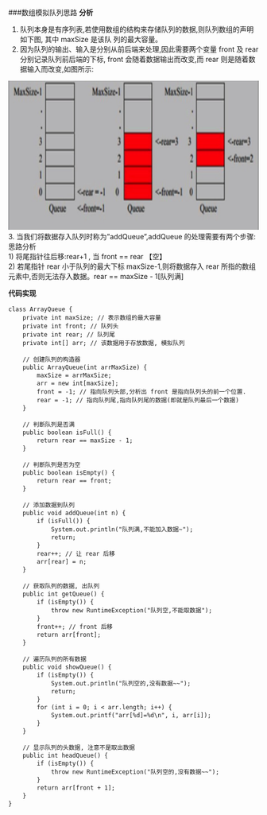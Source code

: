 ###数组模拟队列思路
**分析**

1. 队列本身是有序列表,若使用数组的结构来存储队列的数据,则队列数组的声明如下图, 其中 maxSize 是该队 列的最大容量。
2. 因为队列的输出、输入是分别从前后端来处理,因此需要两个变量 front 及 rear 分别记录队列前后端的下标, front 会随着数据输出而改变,而 rear 则是随着数据输入而改变,如图所示:
<img src="https://github.com/langsun/Learn/blob/master/zimage/DataStructures/DataStructures04.jpg" width = "600" height = "300"/>
3. 当我们将数据存入队列时称为”addQueue”,addQueue 的处理需要有两个步骤:思路分析</br>
1) 将尾指针往后移:rear+1 , 当 front == rear 【空】</br>
2) 若尾指针 rear 小于队列的最大下标 maxSize-1,则将数据存入 rear 所指的数组元素中,否则无法存入数据。rear == maxSize - 1[队列满]

**代码实现**

	class ArrayQueue {
    	private int maxSize; // 表示数组的最大容量
    	private int front; // 队列头
    	private int rear; // 队列尾
    	private int[] arr; // 该数据用于存放数据, 模拟队列

    	// 创建队列的构造器
    	public ArrayQueue(int arrMaxSize) {
        	maxSize = arrMaxSize;
        	arr = new int[maxSize];
        	front = -1; // 指向队列头部,分析出 front 是指向队列头的前一个位置.
        	rear = -1; // 指向队列尾,指向队列尾的数据(即就是队列最后一个数据)
    	}

    	// 判断队列是否满
    	public boolean isFull() {
        	return rear == maxSize - 1;
    	}

    	// 判断队列是否为空
    	public boolean isEmpty() {
        	return rear == front;
    	}

    	// 添加数据到队列
    	public void addQueue(int n) {
        	if (isFull()) {
            	System.out.println("队列满,不能加入数据~");
            	return;
        	}
        	rear++; // 让 rear 后移
        	arr[rear] = n;
    	}

    	// 获取队列的数据, 出队列
    	public int getQueue() {
        	if (isEmpty()) {
            	throw new RuntimeException("队列空,不能取数据");
        	}
        	front++; // front 后移
        	return arr[front];
    	}

    	// 遍历队列的所有数据
    	public void showQueue() {
        	if (isEmpty()) {
            	System.out.println("队列空的,没有数据~~");
            	return;
        	}
        	for (int i = 0; i < arr.length; i++) {
            	System.out.printf("arr[%d]=%d\n", i, arr[i]);
        	}
    	}

    	// 显示队列的头数据, 注意不是取出数据
    	public int headQueue() {
        	if (isEmpty()) {
            	throw new RuntimeException("队列空的,没有数据~~");
        	}
        	return arr[front + 1];
    	}
	}